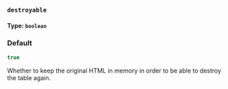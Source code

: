 ### `destroyable`
#### Type: `boolean`

### Default
```javascript
true
```


Whether to keep the original HTML in memory in order to be able to destroy the table again.
